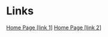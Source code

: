 # Links

<a href="https://pet-react-gericht-frederlk.vercel.app/">Home Page [link 1]</a>
<a href="https://pet-react-gericht-git-main-frederlk.vercel.app/">Home Page [link 2]</a>
